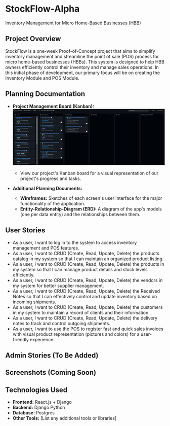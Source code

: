 # StockFlow-Alpha
Inventory Management for Micro Home-Based Businesses (HBB)

## Project Overview
StockFlow is a one-week Proof-of-Concept project that aims to simplify inventory management and streamline the point of sale (POS) process for micro home-based businesses (HBBs). This system is designed to help HBB owners efficiently control their inventory and manage sales operations. In this initial phase of development, our primary focus will be on creating the Inventory Module and POS Module.

## Planning Documentation

- **Project Management Board (Kanban):**
  ![Kanban Board](Documentation/Images/Kanban.png)
  - View our project's Kanban board for a visual representation of our project's progress and tasks.
  
- **Additional Planning Documents:**
  - **Wireframes:** Sketches of each screen's user interface for the major functionality of the application.
  - **Entity-Relationship-Diagram (ERD):** A diagram of the app's models (one per data entity) and the relationships between them.

## User Stories
- As a user, I want to log in to the system to access inventory management and POS features.
- As a user, I want to CRUD (Create, Read, Update, Delete) the products catalog in my system so that I can maintain an organized product listing.
- As a user, I want to CRUD (Create, Read, Update, Delete) the products in my system so that I can manage product details and stock levels efficiently.
- As a user, I want to CRUD (Create, Read, Update, Delete) the vendors in my system for better supplier management.
- As a user, I want to CRUD (Create, Read, Update, Delete) the Received Notes so that I can effectively control and update inventory based on incoming shipments.
- As a user, I want to CRUD (Create, Read, Update, Delete) the customers in my system to maintain a record of clients and their information.
- As a user, I want to CRUD (Create, Read, Update, Delete) the delivery notes to track and control outgoing shipments.
- As a user, I want to use the POS to register fast and quick sales invoices with visual product representation (pictures and colors) for a user-friendly experience.

## Admin Stories (To Be Added)

## Screenshots (Coming Soon)

## Technologies Used

- **Frontend:** React.js + Django
- **Backend:** Django Python
- **Database:** Postgres
- **Other Tools:** [List any additional tools or libraries]

